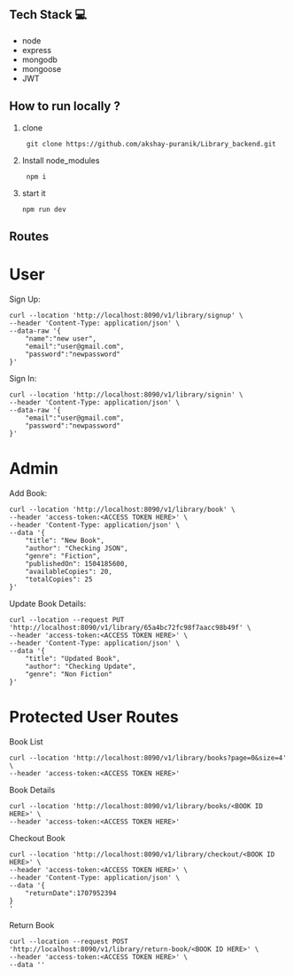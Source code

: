 ## Tech Stack 💻

- node
- express
- mongodb
- mongoose
- JWT

## How to run locally ?

1.  clone
    ```
     git clone https://github.com/akshay-puranik/Library_backend.git
    ```
2.  Install node_modules
    ```
     npm i
    ```
3.  start it
    ```
    npm run dev
    ```

## Routes

# User

Sign Up:
```
curl --location 'http://localhost:8090/v1/library/signup' \
--header 'Content-Type: application/json' \
--data-raw '{
    "name":"new user",
    "email":"user@gmail.com",
    "password":"newpassword"
}'
```

Sign In:
```
curl --location 'http://localhost:8090/v1/library/signin' \
--header 'Content-Type: application/json' \
--data-raw '{
    "email":"user@gmail.com",
    "password":"newpassword"
}'
```

# Admin

Add Book:
```
curl --location 'http://localhost:8090/v1/library/book' \
--header 'access-token:<ACCESS TOKEN HERE>' \
--header 'Content-Type: application/json' \
--data '{
    "title": "New Book",
    "author": "Checking JSON",
    "genre": "Fiction",
    "publishedOn": 1504185600,
    "availableCopies": 20,
    "totalCopies": 25
}'
```

Update Book Details:
```
curl --location --request PUT 'http://localhost:8090/v1/library/65a4bc72fc98f7aacc98b49f' \
--header 'access-token:<ACCESS TOKEN HERE>' \
--header 'Content-Type: application/json' \
--data '{
    "title": "Updated Book",
    "author": "Checking Update",
    "genre": "Non Fiction"
}'
```

# Protected User Routes

Book List
```
curl --location 'http://localhost:8090/v1/library/books?page=0&size=4' \
--header 'access-token:<ACCESS TOKEN HERE>'
```

Book Details
```
curl --location 'http://localhost:8090/v1/library/books/<BOOK ID HERE>' \
--header 'access-token:<ACCESS TOKEN HERE>'
```

Checkout Book
```
curl --location 'http://localhost:8090/v1/library/checkout/<BOOK ID HERE>' \
--header 'access-token:<ACCESS TOKEN HERE>' \
--header 'Content-Type: application/json' \
--data '{
    "returnDate":1707952394
}
'
```

Return Book
```
curl --location --request POST 'http://localhost:8090/v1/library/return-book/<BOOK ID HERE>' \
--header 'access-token:<ACCESS TOKEN HERE>' \
--data ''
```

